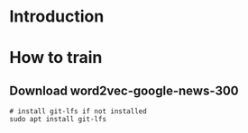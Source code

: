 # Introduction

# How to train

## Download word2vec-google-news-300
```
# install git-lfs if not installed
sudo apt install git-lfs
```
